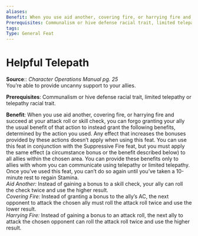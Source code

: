 ```yaml
---
aliases: 
Benefit: When you use aid another, covering fire, or harrying fire and succeed at your attack roll or skill check, you can forgo granting your ally the usual benefit of that action to instead grant the following benefits, determined......
Prerequisites: Communalism or hive defense racial trait, limited telepathy or telepathy racial trait.
tags: 
Type: General Feat
---
```


# Helpful Telepath

**Source**:: _Character Operations Manual pg. 25_  
You’re able to provide uncanny support to your allies.

**Prerequisites**: Communalism or hive defense racial trait, limited telepathy or telepathy racial trait.

**Benefit**: When you use aid another, covering fire, or harrying fire and succeed at your attack roll or skill check, you can forgo granting your ally the usual benefit of that action to instead grant the following benefits, determined by the action you used. Any effect that increases the bonuses provided by these actions doesn’t apply when using this feat. You can use this feat in conjunction with the Suppressive Fire feat, but you must apply the same effect (a circumstance bonus or the benefit described below) to all allies within the chosen area. You can provide these benefits only to allies with whom you can communicate using telepathy or limited telepathy.  
Once you’ve used this feat, you can’t do so again until you’ve taken a 10-minute rest to regain Stamina.  
_Aid Another:_ Instead of gaining a bonus to a skill check, your ally can roll the check twice and use the higher result.  
_Covering Fire:_ Instead of granting a bonus to the ally’s AC, the next opponent to attack the chosen ally must roll the attack roll twice and use the lower result.  
_Harrying Fire:_ Instead of gaining a bonus to an attack roll, the next ally to attack the chosen opponent can roll the attack roll twice and use the higher result.
